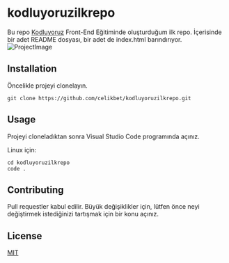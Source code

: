 # kodluyoruzilkrepo
Bu repo [Kodluyoruz](https://app.patika.dev/celikbet) Front-End Eğitiminde oluşturduğum ilk repo. İçerisinde bir adet README dosyası, bir adet de index.html barındırıyor.
![ProjectImage](https://github.com/celikbet/kodluyoruzilkrepo/blob/main/projectImage.png)

## Installation
Öncelikle projeyi clonelayın.

``` Git
git clone https://github.com/celikbet/kodluyoruzilkrepo.git
```

## Usage
Projeyi cloneladıktan sonra Visual Studio Code programında açınız.

Linux için:

``` Linux
cd kodluyoruzilkrepo
code .
```

## Contributing
Pull requestler kabul edilir. Büyük değişiklikler için, lütfen önce neyi değiştirmek istediğinizi tartışmak için bir konu açınız.

## License
[MIT](https://choosealicense.com/licenses/mit/)
